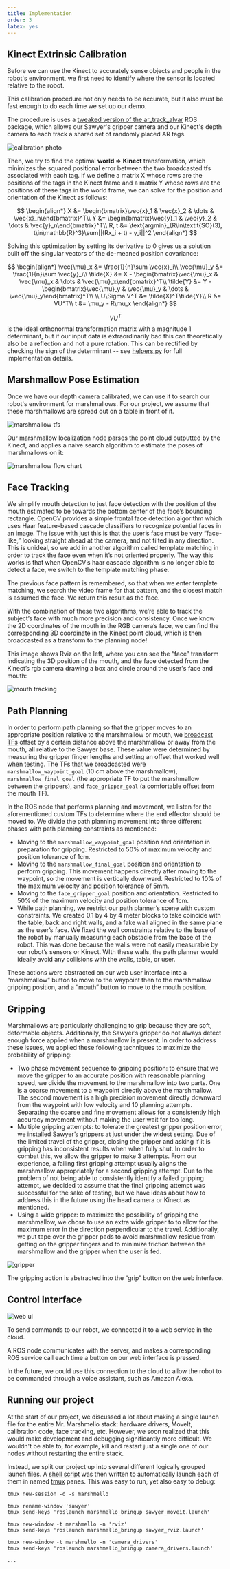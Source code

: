 ```yaml
---
title: Implementation
order: 3
latex: yes
---
```


## Kinect Extrinsic Calibration

Before we can use the Kinect to accurately sense objects and people in the robot's environment, we first need to identify where the sensor is located relative to the robot.

This calibration procedure not only needs to be accurate, but it also must be fast enough to do each time we set up our demo.

The procedure is uses a [tweaked version of the ar_track_alvar](https://github.com/brentyi/ar_track_alvar) ROS package, which allows our Sawyer's gripper camera and our Kinect's depth camera to each track a shared set of randomly placed AR tags.

![calibration photo](https://i.imgur.com/8h9M3ah.jpg)

Then, we try to find the optimal **world => Kinect** transformation, which minimizes the squared positional error between the two broadcasted tfs associated with each tag. If we define a matrix X whose rows are the positions of the tags in the Kinect frame and a matrix Y whose rows are the positions of these tags in the world frame, we can solve for the position and orientation of the Kinect as follows:

$$
\begin{align*}
    X &= \begin{bmatrix}\vec{x}_1 & \vec{x}_2 & \dots & \vec{x}_n\end{bmatrix}^T\\
    Y &= \begin{bmatrix}\vec{y}_1 & \vec{y}_2 & \dots & \vec{y}_n\end{bmatrix}^T\\
    R, t &= \text{argmin}_{R\in\textit{SO}(3), t\in\mathbb{R}^3}\sum||(Rx_i + t) - y_i||^2
\end{align*}
$$

Solving this optimization by setting its derivative to 0 gives us a solution built off the singular vectors of the de-meaned position covariance:

$$
\begin{align*}
    \vec{\mu}_x &= \frac{1}{n}\sum \vec{x}_i\\
    \vec{\mu}_y &= \frac{1}{n}\sum \vec{y}_i\\
    \tilde{X} &= X - \begin{bmatrix}\vec{\mu}_x & \vec{\mu}_x & \dots & \vec{\mu}_x\end{bmatrix}^T\\
    \tilde{Y} &= Y - \begin{bmatrix}\vec{\mu}_y & \vec{\mu}_y & \dots & \vec{\mu}_y\end{bmatrix}^T\\
    \\
    U\Sigma V^T &= \tilde{X}^T\tilde{Y}\\
    R &= VU^T\\
    t &= \mu_y - R\mu_x
\end{align*}
$$

$$VU^T$$ is the ideal orthonormal transformation matrix with a magnitude 1 determinant, but if our input data is extraordinarily bad this can theoretically also be a reflection and not a pure rotation. This can be rectified by checking the sign of the determinant -- see [helpers.py](https://github.com/brentyi/marshmellow_localization/blob/master/scripts/helpers.py) for full implementation details.

## Marshmallow Pose Estimation

Once we have our depth camera calibrated, we can use it to search our robot's environment for marshmallows. For our project, we assume that these marshmallows are spread out on a table in front of it.

![marshmallow tfs](https://i.imgur.com/oOOaKOh.png?1)

Our marshmallow localization node parses the point cloud outputted by the Kinect, and applies a naive search algorithm to estimate the poses of marshmallows on it:

![marshmallow flow chart](https://i.imgur.com/iaKP4Jt.png)

## Face Tracking

We simplify mouth detection to just face detection with the position of the mouth estimated to be towards the bottom center of the face’s bounding rectangle. OpenCV provides a simple frontal face detection algorithm which uses Haar feature-based cascade classifiers to recognize potential faces in an image. The issue with just this is that the user’s face must be very “face-like,” looking straight ahead at the camera, and not tilted in any direction. This is unideal, so we add in another algorithm called template matching in order to track the face even when it’s not oriented properly. The way this works is that when OpenCV’s haar cascade algorithm is no longer able to detect a face, we switch to the template matching phase.

The previous face pattern is remembered, so that when we enter template matching, we search the video frame for that pattern, and the closest match is assumed the face. We return this result as the face. 

With the combination of these two algorithms, we’re able to track the subject’s face with much more precision and consistency. Once we know the 2D coordinates of the mouth in the RGB camera’s face, we can find the corresponding 3D coordinate in the Kinect point cloud, which is then broadcasted as a transform to the planning node!

This image shows Rviz on the left, where you can see the “face” transform indicating the 3D position of the mouth, and the face detected from the Kinect’s rgb camera drawing a box and circle around the user's face and mouth:

![mouth tracking](https://i.imgur.com/EnqBAi0.jpg)

## Path Planning

In order to perform path planning so that the gripper moves to an appropriate position relative to the marshmallow or mouth, we [broadcast TFs](https://github.com/williammlu/planning/blob/master/scripts/tf_broadcast.py) offset by a certain distance above the marshmallow or away from the mouth, all relative to the Sawyer base. These value were determined by measuring the gripper finger lengths and setting an offset that worked well when testing. The TFs that we broadcasted were `marshmallow_waypoint_goal` (10 cm above the marshmallow), `marshmallow_final_goal` (the appropriate TF to put the marshmallow between the grippers), and `face_gripper_goal` (a comfortable offset from the mouth TF).

In the ROS node that performs planning and movement, we listen for the aforementioned custom TFs to determine where the end effector should be moved to. We divide the path planning movement into three different phases with path planning constraints as mentioned:

- Moving to the `marshmallow_waypoint_goal` position and orientation in preparation for gripping. Restricted to 50% of maximum velocity and position tolerance of 1cm.
- Moving to the `marshmallow_final_goal` position and orientation to perform gripping. This movement happens directly after moving to the waypoint, so the movement is vertically downward. Restricted to 10% of the maximum velocity and position tolerance of 5mm.
- Moving to the `face_gripper_goal` position and orientation. Restricted to 50% of the maximum velocity and position tolerance of 1cm.
- While path planning, we restrict our path planner’s scene with custom constraints. We created 0.1 by 4 by 4 meter blocks to take coincide with the table, back and right walls, and a fake wall aligned in the same plane as the user’s face. We fixed the wall constraints relative to the base of the robot by manually measuring each obstacle from the base of the robot. This was done because the walls were not easily measurable by our robot’s sensors or Kinect. WIth these walls, the path planner would ideally avoid any collisions with the walls, table, or user.

These actions were abstracted on our web user interface into a “marshmallow” button to move to the waypoint then to the marshmallow gripping position, and a “mouth” button to move to the mouth position.

## Gripping

Marshmallows are particularly challenging to grip because they are soft, deformable objects. Additionally, the Sawyer’s gripper do not always detect enough force applied when a marshmallow is present. In order to address these issues, we applied these following techniques to maximize the probability of gripping:

- Two phase movement sequence to gripping position: to ensure that we move the gripper to an accurate position with reasonable planning speed, we divide the movement to the marshmallow into two parts. One is a coarse movement to a waypoint directly above the marshmallow. The second movement is a high precision movement directly downward from the waypoint with low velocity and 10 planning attempts. Separating the coarse and fine movement allows for a consistently high accuracy movement without making the user wait for too long.
- Multiple gripping attempts: to tolerate the greatest gripper position error, we installed Sawyer’s grippers at just under the widest setting. Due of the limited travel of the gripper, closing the gripper and asking if it is gripping has inconsistent results when when fully shut. In order to combat this, we allow the gripper to make 3 attempts. From our experience, a failing first gripping attempt usually aligns the marshmallow appropriately for a second gripping attempt. Due to the problem of not being able to consistently identify a failed gripping attempt, we decided to assume that the final gripping attempt was successful for the sake of testing, but we have ideas about how to address this in the future using the head camera or Kinect as mentioned.
- Using a wide gripper: to maximize the possibility of gripping the marshmallow, we chose to use an extra wide gripper to to allow for the maximum error in the direction perpendicular to the travel. Additionally, we put tape over the gripper pads to avoid marshmallow residue from getting on the gripper fingers and to minimize friction between the marshmallow and the gripper when the user is fed.

![gripper](https://i.imgur.com/7p8PIYj.jpg)

The gripping action is abstracted into the “grip” button on the web interface.


## Control Interface

![web ui](https://i.imgur.com/3l6DA2x.png)

To send commands to our robot, we connected it to a web service in the cloud.

A ROS node communicates with the server, and makes a corresponding ROS service call each time a button on our web interface is pressed.

In the future, we could use this connection to the cloud to allow the robot to be commanded through a voice assistant, such as Amazon Alexa.

## Running our project

At the start of our project, we discussed a lot about making a single launch file for the entire Mr. Marshmello stack: hardware drivers, MoveIt, calibration code, face tracking, etc. However, we soon realized that this would make development and debugging significantly more difficult. We wouldn't be able to, for example, kill and restart just a single one of our nodes without restarting the entire stack.

Instead, we split our project up into several different logically grouped launch files. A [shell script](https://github.com/brentyi/marshmello_bringup/blob/master/run.sh) was then written to automatically launch each of them in named [tmux](https://github.com/tmux/tmux/wiki) panes. This was easy to run, yet also easy to debug:

```
tmux new-session -d -s marshmello

tmux rename-window 'sawyer'
tmux send-keys 'roslaunch marshmello_bringup sawyer_moveit.launch'

tmux new-window -t marshmello -n 'rviz'
tmux send-keys 'roslaunch marshmello_bringup sawyer_rviz.launch'

tmux new-window -t marshmello -n 'camera_drivers'
tmux send-keys 'roslaunch marshmello_bringup camera_drivers.launch'

...
```
